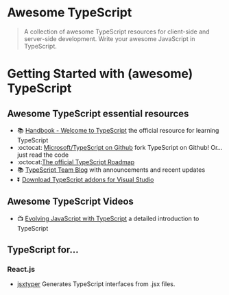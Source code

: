 # Awesome TypeScript
> A collection of awesome TypeScript resources for client-side and server-side development. Write your awesome JavaScript in TypeScript.  

# Getting Started with (awesome) TypeScript

## Awesome TypeScript essential resources
* :books: [Handbook - Welcome to TypeScript](http://www.typescriptlang.org/Handbook) the official resource for learning TypeScript
* :octocat: [Microsoft/TypeScript on Github](https://github.com/Microsoft/TypeScript) fork TypeScript on Github! Or... just read the code
* :octocat:[The official TypeScript Roadmap](https://github.com/Microsoft/TypeScript/wiki/Roadmap)
* :books: [TypeScript Team Blog](http://blogs.msdn.com/b/typescript/) with announcements and recent updates
* :arrow_double_down: [Download TypeScript addons for Visual Studio](http://blogs.msdn.com/b/typescript/)

## Awesome TypeScript Videos

* :tv: [Evolving JavaScript with TypeScript](https://www.youtube.com/watch?v=Ut694dsIa8w) a detailed introduction to TypeScript

## TypeScript for...
### React.js  
* [jsxtyper](https://github.com/fuselabs/jsxtyper) Generates TypeScript interfaces from .jsx files.
